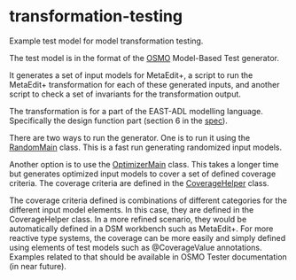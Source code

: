 # transformation-testing
Example test model for model transformation testing.

The test model is in the format of the [OSMO](https://github.com/mukatee/osmo) Model-Based Test generator.

It generates a set of input models for MetaEdit+, a script to run the MetaEdit+ transformation for each of these
generated inputs, and another script to check a set of invariants for the transformation output.

The transformation is for a part of the EAST-ADL modelling language.
Specifically the design function part (section 6 in the [spec](http://www.east-adl.info/Specification/V2.1.12/EAST-ADL-Specification_V2.1.12.pdf)).

There are two ways to run the generator.
One is to run it using the [RandomMain](https://github.com/mukatee/dsm-mbt-example/blob/master/src/net/kanstren/tt_testing/RandomMain.java) class.
This is a fast run generating randomized input models.

Another option is to use the [OptimizerMain](https://github.com/mukatee/dsm-mbt-example/blob/master/src/net/kanstren/tt_testing/OptimizerMain.java) class.
This takes a longer time but generates optimized input models to cover a set of defined coverage criteria.
The coverage criteria are defined in the [CoverageHelper](https://github.com/mukatee/dsm-mbt-example/blob/master/src/net/kanstren/tt_testing/CoverageHelper.java) class.

The coverage criteria defined is combinations of different categories for the different input model elements.
In this case, they are defined in the CoverageHelper class.
In a more refined scenario, they would be automatically defined in a DSM workbench such as MetaEdit+.
For more reactive type systems, the coverage can be more easily and simply defined using elements of test models
such as @CoverageValue annotations.
Examples related to that should be available in OSMO Tester documentation (in near future).


